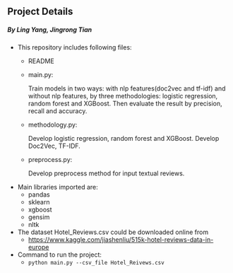 
## Project Details
##### By Ling Yang, Jingrong Tian

* This repository includes following files:
    - README
    - main.py: 
        
        Train models in two ways: with nlp features(doc2vec and tf-idf) and without nlp features, by three methodologies: logistic regression, random forest and XGBoost. Then evaluate the result by precision, recall and accuracy.
    - methodology.py: 
        
        Develop logistic regression, random forest and XGBoost. Develop Doc2Vec, TF-IDF.
    - preprocess.py: 
        
        Develop preprocess method for input textual reviews.
* Main libraries imported are:
    - pandas
    - sklearn
    - xgboost
    - gensim
    - nltk
* The dataset Hotel_Reviews.csv could be downloaded online from 
    - https://www.kaggle.com/jiashenliu/515k-hotel-reviews-data-in-europe
* Command to run the project:
    - `python main.py --csv_file Hotel_Reivews.csv`


